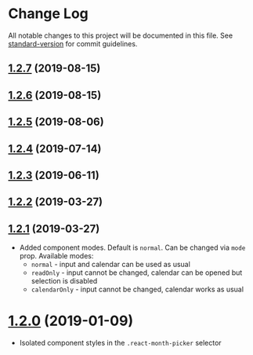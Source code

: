 # Change Log

All notable changes to this project will be documented in this file. See [standard-version](https://github.com/conventional-changelog/standard-version) for commit guidelines.

<a name="1.2.7"></a>
## [1.2.7](https://github.com/slavakisel/react-month-picker-input/compare/v1.2.6...v1.2.7) (2019-08-15)



<a name="1.2.6"></a>
## [1.2.6](https://github.com/slavakisel/react-month-picker-input/compare/v1.2.5...v1.2.6) (2019-08-15)



<a name="1.2.5"></a>
## [1.2.5](https://github.com/slavakisel/react-month-picker-input/compare/v1.2.4...v1.2.5) (2019-08-06)



<a name="1.2.4"></a>
## [1.2.4](https://github.com/slavakisel/react-month-picker-input/compare/v1.2.3...v1.2.4) (2019-07-14)



<a name="1.2.3"></a>
## [1.2.3](https://github.com/slavakisel/react-month-picker-input/compare/v1.2.2...v1.2.3) (2019-06-11)



<a name="1.2.2"></a>
## [1.2.2](https://github.com/slavakisel/react-month-picker-input/compare/v1.2.1...v1.2.2) (2019-03-27)



<a name="1.2.1"></a>
## [1.2.1](https://github.com/slavakisel/react-month-picker-input/compare/v1.1.6...v1.2.1) (2019-03-27)

* Added component modes. Default is `normal`. Can be changed via `mode` prop. Available modes:
  * `normal` - input and calendar can be used as usual
  * `readOnly` - input cannot be changed, calendar can be opened but selection is disabled
  * `calendarOnly` - input cannot be changed,
  calendar works as usual

<a name="1.2.0"></a>
# [1.2.0](https://github.com/slavakisel/react-month-picker-input/compare/v1.1.6...v1.2.0) (2019-01-09)

* Isolated component styles in the `.react-month-picker` selector
